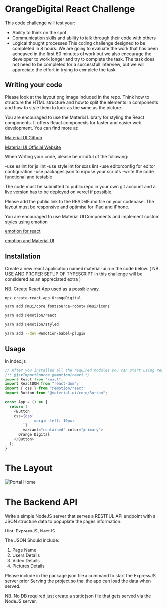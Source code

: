 # OrangeDigital React Challenge

This code challenge will test your:

- Ability to think on the spot
- Communication skills and ability to talk through their code with others
- Logical thought processes
  This coding challenge designed to be completed in 8 hours. We are going to evaluate the work that has been acheaved in the first 60 minutes of work but we also encourage the developer to work longer and try to complete the task. The task does not need to be completed for a successfull interview, but we will appreciate the effort in trying to complete the task. 

## Writing your code

Please look at the layout png image included in the repo. Think how to structure the HTML structure and how to split the elements in components and how to style them to look as the same as the picture.

You are encouraged to use the Material Library for styling the React components. It offers React components for faster and easier web development. You can find more at:

[Material UI Github](https://github.com/mui/material-ui)

[Material UI Official Website](https://mui.com/core/)

When Writing your code, please be mindful of the following:

-use eslint for js lint
-use stylelint for scss lint
-use editorconfig for editor configuration
-use packages.json to expose your scripts
-write the code functional and testable

The code must be submitted to public repo in your own git account and a live version has to be deployed on vercel if possible.

Please add the public link to the README.md file on your codebase. The layout must be responsive and optimise for iPad and iPhone.

You are encouraged to use Material UI Components and implement custom styles using emotion

[emotion for react ](https://emotion.sh/docs/introduction)

[emotion and Material UI](https://networksynapse.net/development/mui-v5-material-with-emotion/)

## Installation

Create a new react application named material-ui run the code below. ( NB. USE AND PROPER SETUP OF TYPESCRIPT in this challenge will be considered as an appreciated extra )

NB. Create React App used as a possible way. 

```bash
npx create-react-app OrangeDigital

yarn add @mui/core fontsource-roboto @mui/icons

yarn add @emotion/react

yarn add @emotion/styled

yarn add --dev @emotion/babel-plugin

```

## Usage

In index.js

```JavaScript
// After you installed all the required modules you can start using react with material-ui and style our components. (EXAMPLE ONLY)
/** @jsxImportSource @emotion/react */
import React from "react";
import ReactDOM from "react-dom";
import { css } from "@emotion/react"
import Button from "@material-ui/core/Button";

const App = () => {
  return (
    <Button
    css={css`
             margin-left: 10px;
        `}
        variant="contained" color="primary">
      Orange Digital
    </Button>
  );
}
```

# The Layout

![Portal Home](https://gitlab.com/rutigliano/reactchallenge/-/raw/main/app-page-figma.png)

# The Backend API

Write a simple NodeJS server that serves a RESTFUL API endpoint with a JSON structure data to popuplate the pages information.

Hint: ExpressJS, NextJS.

The JSON Should include:

1) Page Name
2) Users Details
3) Video Details
4) Pictures Details


Please include in the package.json file a command to start the ExpressJS server prior Serving the project so that the app can load the data when served.

NB. No DB required just create a static json file that gets served via the NodeJS server.